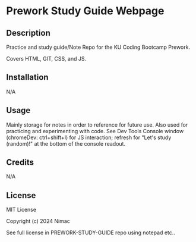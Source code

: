 # Prework Study Guide Webpage

## Description

Practice and study guide/Note Repo for the KU Coding Bootcamp Prework.

Covers HTML, GIT, CSS, and JS.


## Installation

N/A

## Usage

Mainly storage for notes in order to reference for future use. 
Also used for practicing and experimenting with code.
See Dev Tools Console window (chromeDev: ctrl+shift+I) for JS interaction; refresh for "Let's study (random)!" at the bottom of the console readout.

## Credits

N/A

## License

MIT License

Copyright (c) 2024 Nimac

See full license in PREWORK-STUDY-GUIDE repo using notepad etc..